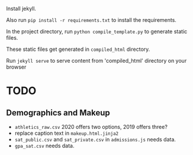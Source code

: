 Install jekyll.

Also run `pip install -r requirements.txt` to install the requirements.

In the project directory, run `python compile_template.py` to generate static files.

These static files get generated in `compiled_html` directory. 

Run `jekyll serve` to serve content from 'compiled_html' directory on your browser

# TODO

## Demographics and Makeup

- `athletics_raw.csv` 2020 offers two options, 2019 offers three?
- replace caption text in `makeup.html.jinja2`
- `sat_public.csv` and `sat_private.csv` in `admissions.js` needs data.
- `gpa_sat.csv` needs data.